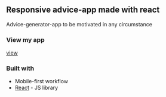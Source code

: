## Responsive advice-app made with react

Advice-generator-app to be motivated in any circumstance

### View my app

[view](https://warisaremou.github.io/advice-generator-app/)

### Built with

- Mobile-first workflow
- [React](https://reactjs.org/) - JS library

